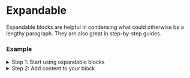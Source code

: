 # Expandable

Expandable blocks are helpful in condensing what could otherwise be a lengthy paragraph. They are also great in step-by-step guides.&#x20;

### Example

<details>

<summary>Step 1:  Start using expandable blocks </summary>

To add an expandable block select ⌘/ or Ctrl/ and select expandable blocks.

</details>

<details>

<summary>Step 2: Add content to your block</summary>

Once you've inserted an expandable block, you can add content including lists and code blocks within it.&#x20;

* [x] Done!&#x20;

</details>
